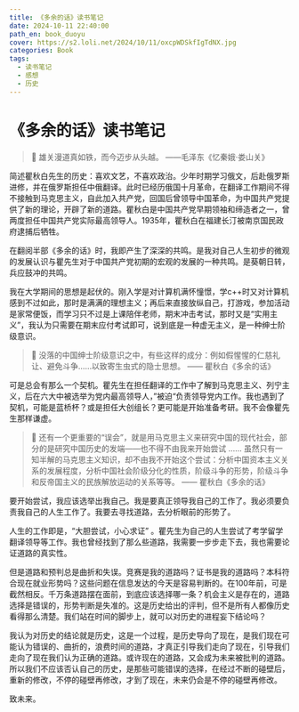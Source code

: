 ```yaml
---
title: 《多余的话》读书笔记
date: 2024-10-11 22:40:00
path_en: book_duoyu
cover: https://s2.loli.net/2024/10/11/oxcpWDSkfIgTdNX.jpg
categories: Book
tags: 
  - 读书笔记
  - 感想
  - 历史
---
```




# 《多余的话》读书笔记


> 📌 雄关漫道真如铁，而今迈步从头越。 ——毛泽东《忆秦娥·娄山关》



简述瞿秋白先生的历史：喜欢文艺，不喜欢政治。少年时期学习俄文，后赴俄罗斯进修，并在俄罗斯担任中俄翻译。此时已经历俄国十月革命，在翻译工作期间不得不接触到马克思主义，自此加入共产党，回国后曾领导中国革命，为中国共产党提供了新的理论，开辟了新的道路。瞿秋白是中国共产党早期领袖和缔造者之一，曾两度担任中国共产党实际最高领导人。1935年，瞿秋白在福建长汀被南京国民政府逮捕后牺牲。

在翻阅半部《多余的话》时，我即产生了深深的共鸣。是我对自己人生初步的微观的发展认识与瞿先生对于中国共产党初期的宏观的发展的一种共鸣。是葵朝日转，兵应鼓冲的共鸣。

我在大学期间的思想是起伏的。刚入学是对计算机满怀憧憬，学c++时又对计算机感到不过如此，那时是满满的理想主义；再后来直接放纵自己，打游戏，参加活动是家常便饭，而学习只不过是上课陪伴老师，期末冲击考试，那时又是“实用主义”，我认为只需要在期末应付考试即可，说到底是一种虚无主义，是一种绅士阶级意识。

> 📌 没落的中国绅士阶级意识之中，有些这样的成分：例如假惺惺的仁慈礼让、避免斗争……以致寄生虫式的隐士思想。 —— 瞿秋白《多余的话》



可是总会有那么一个契机。瞿先生在担任翻译的工作中了解到马克思主义、列宁主义，后在六大中被选举为党内最高领导人，”被迫“负责领导党内工作。我也遇到了契机，可能是蓝桥杯？或是担任大创组长？更可能是开始准备考研。我不会像瞿先生那样谦虚。

> 📌 还有一个更重要的“误会”，就是用马克思主义来研究中国的现代社会，部分的是研究中国历史的发端——也不得不由我来开始尝试 …… 虽然只有一知半解的马克思主义知识，却不由我不开始这个尝试：分析中国资本主义关系的发展程度，分析中国社会阶级分化的性质，阶级斗争的形势，阶级斗争和反帝国主义的民族解放运动的关系等等。 —— 瞿秋白《多余的话》



要开始尝试，我应该选举出我自己。我是要真正领导我自己的工作了。我必须要负责我自己的人生工作了。我要去寻找道路，去分析眼前的形势了。

人生的工作即是，“大胆尝试，小心求证” 。瞿先生为自己的人生尝试了考学留学翻译领导等工作。我也曾经找到了那么些道路，我需要一步步走下去，我也需要论证道路的真实性。

但是道路和预判总是曲折和失误。竞赛是我的道路吗？证书是我的道路吗？本科符合现在就业形势吗？这些问题在信息发达的今天是容易判断的。在100年前，可是截然相反。千万条道路摆在面前，到底应该选择哪一条？机会主义是存在的，道路选择是错误的，形势判断是失准的。这是历史给出的评判，但不是所有人都像历史看得那么清楚。我们站在时间的脚步上，就可以对历史的进程妄下结论吗？

我认为对历史的结论就是历史，这是一个过程，是历史导向了现在，是我们现在可能认为错误的、曲折的，浪费时间的道路，才真正引导我们走向了现在，引导我们走向了现在我们认为正确的道路。或许现在的道路，又会成为未来被批判的道路。所以我们不应该否认自己的历史，是那些可能错误的选择，在经过不断的碰壁后，重新的修改，不停的碰壁再修改，才到了现在，未来仍会是不停的碰壁再修改。

致未来。